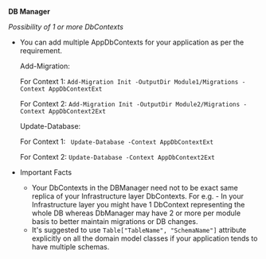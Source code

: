 **DB Manager**

*Possibility of 1 or more DbContexts*
- You can add multiple AppDbContexts for your application as per the requirement.
	
	Add-Migration: 
	
	For Context 1: `Add-Migration Init -OutputDir Module1/Migrations -Context AppDbContextExt`
	
	For Context 2: `Add-Migration Init -OutputDir Module2/Migrations -Context AppDbContext2Ext`

	Update-Database:
	
	For Context 1: ` Update-Database -Context AppDbContextExt`
	
	For Context 2: `Update-Database -Context AppDbContext2Ext`

- Important Facts
	- Your DbContexts in the DBManager need not to be exact same replica of your Infrastructure layer DbContexts.
		For e.g. - In your Infrastructure layer you might have 1 DbContext representing the whole DB whereas DbManager may have 2 or more per module basis to better maintain migrations or DB changes.
	- It's suggested to use `Table["TableName", "SchemaName"]` attribute explicitly on all the domain model classes if your application tends to have multiple schemas.
